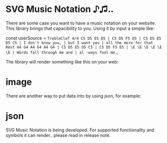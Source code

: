 # SVG Music Notation ♪♫..

There are some case you want to have a music notation on your website. This library brings that capacibility to you.
Using it by input a simple like:

const userSource = `
TrebleClef 4/4 C5 D5 E5 D5 | C5 D5 F5 E5 | C5 D5 E5 D5 C5 |
I don't know you, | but I want you | all the more for that
Rest A4 G4 A4 G4 A4 G4 | C5 D5 E5 D5 C5 | C5 D5 F5 E5 |
\E \E \E \E \E \E | Words fall through me and | al -ways fool me,
`;

The library will render something like this on your web:
# image

There are another way to put data into by using json, for example:
# json

SVG Music Notation is being developed. For supported functionality and symbols it can render.. please read in release note.
